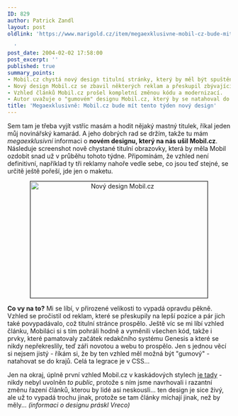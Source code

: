 ```yaml
---
ID: 829
author: Patrick Zandl
layout: post
oldlink: 'https://www.marigold.cz/item/megaexklusivne-mobil-cz-bude-mit-tento-tyden-novy-design

  '
post_date: 2004-02-02 17:58:00
post_excerpt: ''
published: true
summary_points:
- Mobil.cz chystá nový design titulní stránky, který by měl být spuštěn tento týden.
- Nový design Mobil.cz se zbavil některých reklam a přeskupil zbývající.
- Vzhled článků Mobil.cz prošel kompletní změnou kódu a modernizací.
- Autor uvažuje o "gumovém" designu Mobil.cz, který by se natahoval do krajů.
title: 'Megaexklusivně: Mobil.cz bude mít tento týden nový design'
---
```


<p>
Sem tam je třeba vyjít vstříc masám a hodit nějaký mastný titulek, říkal jeden můj novinářský kamarád. A jeho dobrých rad se držím, takže tu mám <EM>megaexklusivní</EM> informaci o <STRONG>novém designu, který na nás ušil Mobil.cz</STRONG>. Následuje screenshot nově chystané titulní obrazovky, která by měla Mobil ozdobit snad už v průběhu tohoto týdne. Připomínám, že vzhled není definitivní, například ty tři reklamy nahoře vedle sebe, co jsou teď stejné, se určitě ještě pořeší, jde jen o maketu. </p>

<P align=center><IMG height=263 alt="Nový design Mobil.cz" src="/wp-content/uploads/mobilczdesign.jpg" width=400 border=1></p>

<P align=left><STRONG>Co vy na to?</STRONG> Mi se líbí, v přirozené velikosti to vypadá opravdu pěkně. Vzhled se pročistil od reklam, které se přeskupily na lepší pozice a pár jich také povypadávalo, což titulní stránce prospělo. Ještě víc se mi líbí vzhled článku, Mobiláci si s tím pohráli hodně a vyměnili všechen kód, takže i prvky, které pamatovaly začátek redakčního systému Genesis a které se nikdy nepřekreslily, teď záři novotou a webu to prospělo. Jen s jednou věcí si nejsem jistý - říkám si, že by ten vzhled měl možná být "gumový" - natahovat se do krajů. Celá ta legrace je v CSS... </p>

<P align=left>Jen na okraj, úplně první vzhled Mobil.cz v kaskádových stylech <A href="http://mobil.idnes.cz/incss.html" target=_blank>je tady</A> - nikdy nebyl uvolněn <EM>to public</EM>, protože s ním jsme navrhovali i razantní změnu řazení článků, kterou by lidé asi neskousli... ten design je sice živý, ale už to vypadá trochu jinak, protože se tam články míchají jinak, než by měly... <EM>(informaci o designu&#160;práskl Vreco)</EM></p>